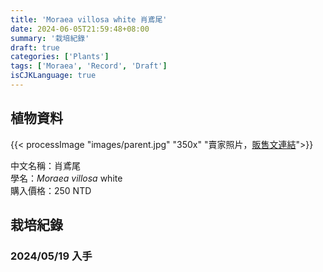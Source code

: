 ```yaml
---
title: 'Moraea villosa white 肖鳶尾'
date: 2024-06-05T21:59:48+08:00
summary: '栽培紀錄'
draft: true
categories: ['Plants']
tags: ['Moraea', 'Record', 'Draft']
isCJKLanguage: true
---
```


## 植物資料

{{< processImage "images/parent.jpg" "350x" "賣家照片，[販售文連結](https://www.facebook.com/groups/TWCSSWAPPER/permalink/8600392526644003/)">}}

中文名稱：肖鳶尾  
學名：*Moraea villosa* white  
購入價格：250 NTD  

## 栽培紀錄

### 2024/05/19 入手
